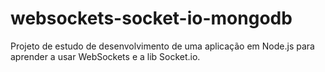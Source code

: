 # websockets-socket-io-mongodb
Projeto de estudo de desenvolvimento de uma aplicação em Node.js para aprender a usar WebSockets e a lib Socket.io.
